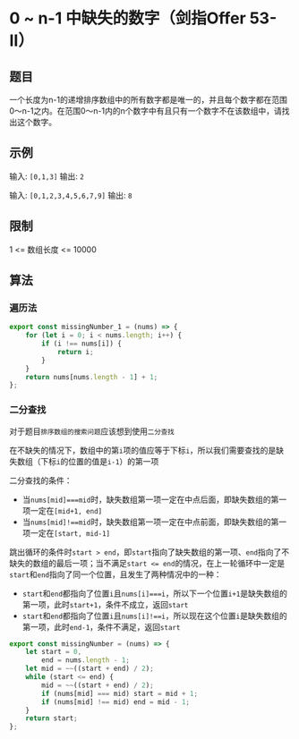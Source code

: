 # 0 ~ n-1 中缺失的数字（剑指Offer 53-II）

## 题目

一个长度为n-1的递增排序数组中的所有数字都是唯一的，并且每个数字都在范围0～n-1之内。在范围0～n-1内的n个数字中有且只有一个数字不在该数组中，请找出这个数字。

## 示例

输入: `[0,1,3]`
输出: `2`

输入: `[0,1,2,3,4,5,6,7,9]`
输出: `8`
 

## 限制

1 <= 数组长度 <= 10000

## 算法

### 遍历法

```js
export const missingNumber_1 = (nums) => {
	for (let i = 0; i < nums.length; i++) {
		if (i !== nums[i]) {
			return i;
		}
	}
	return nums[nums.length - 1] + 1;
};
```

### 二分查找

对于题目`排序数组的搜索问题`应该想到使用`二分查找`

在不缺失的情况下，数组中的第`i`项的值应等于下标`i`，所以我们需要查找的是缺失数组（下标`i`的位置的值是`i-1`）的第一项

二分查找的条件：

- 当`nums[mid]===mid`时，缺失数组第一项一定在中点后面，即缺失数组的第一项一定在`[mid+1, end]`
- 当`nums[mid]!==mid`时，缺失数组第一项一定在中点前面，即缺失数组的第一项一定在`[start, mid-1]`

跳出循环的条件时`start > end`，即`start`指向了缺失数组的第一项、`end`指向了不缺失的数组的最后一项；当不满足`start <= end`的情况，在上一轮循环中一定是`start`和`end`指向了同一个位置，且发生了两种情况中的一种：

- `start`和`end`都指向了位置`i`且`nums[i]===i`，所以下一个位置`i+1`是缺失数组的第一项，此时`start+1`，条件不成立，返回`start`
- `start`和`end`都指向了位置`i`且`nums[i]!==i`，所以现在这个位置`i`是缺失数组的第一项，此时`end-1`，条件不满足，返回`start`

```js
export const missingNumber = (nums) => {
	let start = 0,
		end = nums.length - 1;
	let mid = ~~((start + end) / 2);
	while (start <= end) {
		mid = ~~((start + end) / 2);
		if (nums[mid] === mid) start = mid + 1;
		if (nums[mid] !== mid) end = mid - 1;
	}
	return start;
};
```